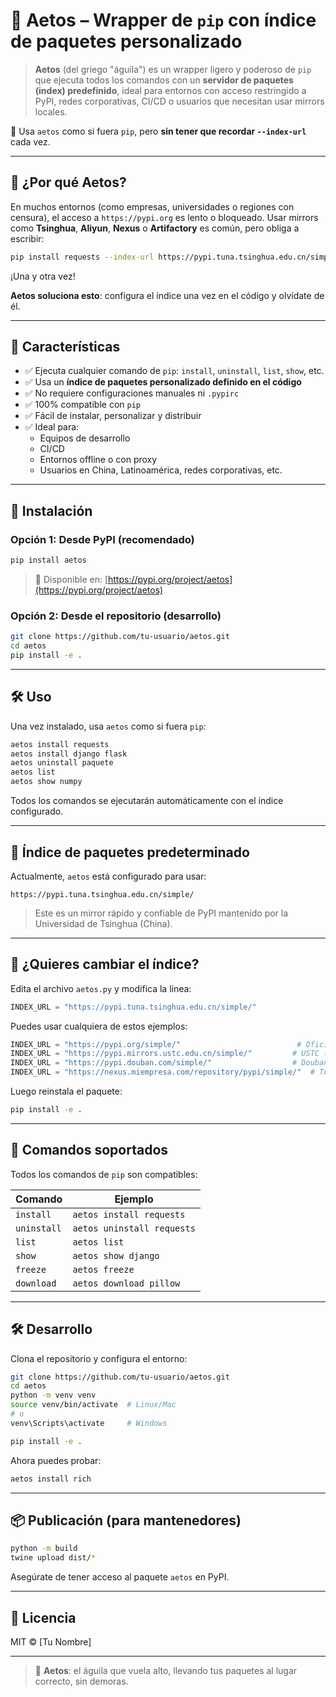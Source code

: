 
# 🦅 Aetos – Wrapper de `pip` con índice de paquetes personalizado

> **Aetos** (del griego "águila") es un wrapper ligero y poderoso de `pip` que ejecuta todos los comandos con un **servidor de paquetes (index) predefinido**, ideal para entornos con acceso restringido a PyPI, redes corporativas, CI/CD o usuarios que necesitan usar mirrors locales.

🚀 Usa `aetos` como si fuera `pip`, pero **sin tener que recordar `--index-url`** cada vez.

---

## 🌟 ¿Por qué Aetos?

En muchos entornos (como empresas, universidades o regiones con censura), el acceso a `https://pypi.org` es lento o bloqueado. Usar mirrors como **Tsinghua**, **Aliyun**, **Nexus** o **Artifactory** es común, pero obliga a escribir:

```bash
pip install requests --index-url https://pypi.tuna.tsinghua.edu.cn/simple/
```

¡Una y otra vez!

**Aetos soluciona esto**: configura el índice una vez en el código y olvídate de él.

---

## 🔧 Características

- ✅ Ejecuta cualquier comando de `pip`: `install`, `uninstall`, `list`, `show`, etc.
- ✅ Usa un **índice de paquetes personalizado definido en el código**
- ✅ No requiere configuraciones manuales ni `.pypirc`
- ✅ 100% compatible con `pip`
- ✅ Fácil de instalar, personalizar y distribuir
- ✅ Ideal para:
  - Equipos de desarrollo
  - CI/CD
  - Entornos offline o con proxy
  - Usuarios en China, Latinoamérica, redes corporativas, etc.

---

## 🚀 Instalación

### Opción 1: Desde PyPI (recomendado)

```bash
pip install aetos
```

> 📌 Disponible en: [https://pypi.org/project/aetos](https://pypi.org/project/aetos)

### Opción 2: Desde el repositorio (desarrollo)

```bash
git clone https://github.com/tu-usuario/aetos.git
cd aetos
pip install -e .
```

---

## 🛠️ Uso

Una vez instalado, usa `aetos` como si fuera `pip`:

```bash
aetos install requests
aetos install django flask
aetos uninstall paquete
aetos list
aetos show numpy
```

Todos los comandos se ejecutarán automáticamente con el índice configurado.

---

## 🔐 Índice de paquetes predeterminado

Actualmente, `aetos` está configurado para usar:

```
https://pypi.tuna.tsinghua.edu.cn/simple/
```

> Este es un mirror rápido y confiable de PyPI mantenido por la Universidad de Tsinghua (China).

---

## 🧩 ¿Quieres cambiar el índice?

Edita el archivo `aetos.py` y modifica la línea:

```python
INDEX_URL = "https://pypi.tuna.tsinghua.edu.cn/simple/"
```

Puedes usar cualquiera de estos ejemplos:

```python
INDEX_URL = "https://pypi.org/simple/"                          # Oficial
INDEX_URL = "https://pypi.mirrors.ustc.edu.cn/simple/"         # USTC (China)
INDEX_URL = "https://pypi.douban.com/simple/"                  # Douban (China)
INDEX_URL = "https://nexus.miempresa.com/repository/pypi/simple/"  # Tu registry privado
```

Luego reinstala el paquete:

```bash
pip install -e .
```

---

## 🧪 Comandos soportados

Todos los comandos de `pip` son compatibles:

| Comando | Ejemplo |
|--------|--------|
| `install` | `aetos install requests` |
| `uninstall` | `aetos uninstall requests` |
| `list` | `aetos list` |
| `show` | `aetos show django` |
| `freeze` | `aetos freeze` |
| `download` | `aetos download pillow` |

---

## 🛠️ Desarrollo

Clona el repositorio y configura el entorno:

```bash
git clone https://github.com/tu-usuario/aetos.git
cd aetos
python -m venv venv
source venv/bin/activate  # Linux/Mac
# o
venv\Scripts\activate     # Windows

pip install -e .
```

Ahora puedes probar:

```bash
aetos install rich
```

---

## 📦 Publicación (para mantenedores)

```bash
python -m build
twine upload dist/*
```

Asegúrate de tener acceso al paquete `aetos` en PyPI.

---

## 📎 Licencia

MIT © [Tu Nombre]

---

> 🦅 **Aetos**: el águila que vuela alto, llevando tus paquetes al lugar correcto, sin demoras.